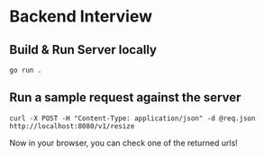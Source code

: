 # Backend Interview

## Build & Run Server locally
```
go run .
```

## Run a sample request against the server
```
curl -X POST -H "Content-Type: application/json" -d @req.json http://localhost:8080/v1/resize
```

Now in your browser, you can check one of the returned urls!
